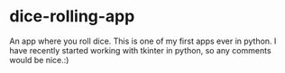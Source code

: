 # dice-rolling-app
An app where you roll dice.
This is one of my first apps ever in python.
I have recently started working with tkinter in python, so any comments would be nice.:)
